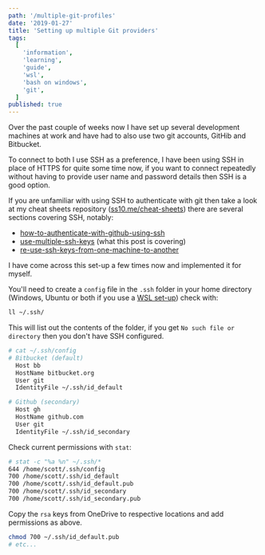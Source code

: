 ```yaml
---
path: '/multiple-git-profiles'
date: '2019-01-27'
title: 'Setting up multiple Git providers'
tags:
  [
    'information',
    'learning',
    'guide',
    'wsl',
    'bash on windows',
    'git',
  ]
published: true
---
```


Over the past couple of weeks now I have set up several development
machines at work and have had to also use two git accounts, GitHib and
Bitbucket.

To connect to both I use SSH as a preference, I have been using SSH in
place of HTTPS for quite some time now, if you want to connect
repeatedly without having to provide user name and password details
then SSH is a good option.

If you are unfamiliar with using SSH to authenticate with git then
take a look at my cheat sheets repository ([ss10.me/cheat-sheets])
there are several sections covering SSH, notably:

- [how-to-authenticate-with-github-using-ssh]
- [use-multiple-ssh-keys] (what this post is covering)
- [re-use-ssh-keys-from-one-machine-to-another]

I have come across this set-up a few times now and implemented it for
myself.

You'll need to create a `config` file in the `.ssh` folder in your
home directory (Windows, Ubuntu or both if you use a [WSL set-up])
check with:

```bash
ll ~/.ssh/
```

This will list out the contents of the folder, if you get
`No such file or directory` then you don't have SSH configured.

```bash
# cat ~/.ssh/config
# Bitbucket (default)
  Host bb
  HostName bitbucket.org
  User git
  IdentityFile ~/.ssh/id_default

# Github (secondary)
  Host gh
  HostName github.com
  User git
  IdentityFile ~/.ssh/id_secondary
```

Check current permissions with `stat`:

```bash
# stat -c "%a %n" ~/.ssh/*
644 /home/scott/.ssh/config
700 /home/scott/.ssh/id_default
700 /home/scott/.ssh/id_default.pub
700 /home/scott/.ssh/id_secondary
700 /home/scott/.ssh/id_secondary.pub
```

Copy the `rsa` keys from OneDrive to respective locations and add
permissions as above.

```bash
chmod 700 ~/.ssh/id_default.pub
# etc...
```

<!-- Links -->

[ss10.me/cheat-sheets]: https://github.com/spences10/cheat-sheets
[how-to-authenticate-with-github-using-ssh]:
  https://github.com/spences10/cheat-sheets/blob/master/git.md#how-to-authenticate-with-github-using-ssh
[use-multiple-ssh-keys]:
  https://github.com/spences10/cheat-sheets/blob/master/git.md#use-multiple-ssh-keys
[re-use-ssh-keys-from-one-machine-to-another]:
  https://github.com/spences10/cheat-sheets/blob/master/git.md#re-use-ssh-keys-from-one-machine-to-another
[wsl set-up]: https://blog.scottspence.me/wsl-bootstrap-2019
